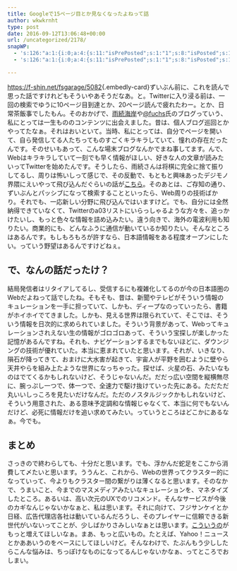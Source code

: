 ```yaml
---
title: Googleで15ページ目とか見なくなったよねって話
author: wkwkrnht
type: post
date: 2016-09-12T13:06:48+00:00
url: /uncategorized/2178/
snapWP:
  - 's:126:"a:1:{i:0;a:4:{s:11:"isPrePosted";s:1:"1";s:8:"isPosted";s:1:"1";s:4:"pgID";s:3:"636";s:5:"pDate";s:19:"2016-11-03 10:02:45";}}";'
  - 's:126:"a:1:{i:0;a:4:{s:11:"isPrePosted";s:1:"1";s:8:"isPosted";s:1:"1";s:4:"pgID";s:3:"636";s:5:"pDate";s:19:"2016-11-03 10:02:45";}}";'

---
```

<https://f-shin.net/fsgarage/5082>{.embedly-card}ずいぶん前に、これを読んで思った話ですけれどもそういやあそうだなあ。と。Twitterに入り浸る前は、一回の検索でゆうに10ページ目到達とか、20ページ読んで疲れたわー。とか、日常茶飯事でしたもん。そのおかげで、<a href="http://ametsugu.net/" target="_blank" rel="noopener">雨続海岸</a>や<a href="http://twitter.com/fuchs" target="_blank" rel="noopener nofollow">@fuchs</a>氏のブログっていう、私にとっては一生もののコンテンツに出会えました。昔は、個人ブログ巡回とかやってたなぁ。それはおいといて。当時、私にとっては、自分でページを開いて、自ら発信してる人たちってものすごくキラキラしていて、憧れの存在だったんです。そのせいもあって、こんな場末ブログなんかでまね事してます。んで、Webはキラキラしていて一刻でも早く情報がほしい、好きな人の文章が読みたいってTwitterを始めたんです。そうしたら、雨続さんは将棋に完全に捨て振りしてるし、周りは怖いしって感じで、その反動で、もともと興味あったデジモノ界隈にえいやって飛び込んだぐらいの話が<a href="http://wkwkrnht.gegahost.net/twitter/14" target="_blank" rel="noopener">こちら</a>。そのあとは、ご存知の通り、ずいぶんとパッシブになって検索することといったら、Web周りの技術ばかり。それでも、一応新しい分野に飛び込んではいますけど。でも、自分には全然納得できていなくて、Twitterのa03リストにいらっしゃるような方々を、追っかけたいし、もっと色々な情報を詰め込みたい。違う向きで、海外の電波利用も知りたい。商業的にも、どんなふうに通信が動いているか知りたい。そんなところはあるんです。もしもろもろが許すなら、日本語情報をある程度オープンにしたい。っていう野望はあるんですけどねぇ。

## で、なんの話だったけ？

結局発信者はリタイアしてるし、受信するにも複雑化してるのが今の日本語圏のWebだよねって話でしたね。そもそも、昔は、新聞やテレビがそういう情報のキュレーションを一手に担っていて、しかも、ディープなのっていったら、書籍がホイホイでてきました。しかも、見える世界は限られていて、そこでは、そういう情報を日次的に求められていました。そういう背景があって、Webってキュレーションされえない生の情報がゴロゴロあって、そういう宝探しが楽しかった記憶があるんですね。それも、ナビゲーションするまでもないほどに、ダウンジングの技術が優れていた。本当に恵まれていたと思います。それが、いきなり、隕石が降ってきて、おまけに大水害が起きて、宇宙人が平野を囲むように壁やら天井やらを組み上たような世界になっちゃった。探せば、火星の石、みたいなものはでてくるかもしれないけど、そうじゃないんだ。だだっ広い空間を縦横無尽に、腕っぷし一つで、体一つで、全速力で駆け抜けていった先にある。ただただ丸いいしっころを見たいだけなんだ。ただのノスタルジックかもしれないけど、そういう用意された、ある意味予定調和な情報じゃなくて、本当に何でもないんだけど、必死に情報だけを追い求めてみたい。っていうところはどこかにあるなぁ。今でも。

## まとめ

さっきので終わらしても、十分だと思います。でも、浮かんだ蛇足をここから消費して〆たいと思います。ううんと、これから、Webの世界ってクラスター的になっていって、今よりもクラスター間の繋がりは薄くなると思います。そのなかで、うまいこと、今までのマスメディアみたいなキュレーションを、マネタイズしたところ。あるいは、高い次元のUXでのリコメンド。そんなサービスが今後のカギなんじゃないかなぁと、私は思います。それに向けて、フジサンケイとか日経、広告代理店各社は動いているんだろうし、そのプレイヤーに信頼できる新世代がいないってことが、少しばかりさみしいなぁとは思います。<a href="https://kadenkaigi.com/category/appliance" target="_blank" rel="noopener">こういうの</a>がもっと増えてほしいなぁ。まあ、もっと広いもの。たとえば、Yahoo！ニュースとかああいうのをベースにしてほしいけど。そんなわけで、たぶんもう少ししたらこんな悩みは、ちっぽけなものになってるんじゃないかなぁ、ってところでおしまい。